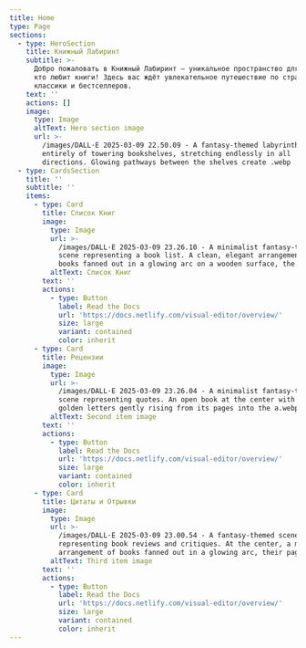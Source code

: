 ```yaml
---
title: Home
type: Page
sections:
  - type: HeroSection
    title: Книжный Лабиринт
    subtitle: >-
      Добро пожаловать в Книжный Лабиринт – уникальное пространство для всех,
      кто любит книги! Здесь вас ждёт увлекательное путешествие по страницам
      классики и бестселлеров.
    text: ''
    actions: []
    image:
      type: Image
      altText: Hero section image
      url: >-
        /images/DALL·E 2025-03-09 22.50.09 - A fantasy-themed labyrinth made
        entirely of towering bookshelves, stretching endlessly in all
        directions. Glowing pathways between the shelves create .webp
  - type: CardsSection
    title: ''
    subtitle: ''
    items:
      - type: Card
        title: Список Книг
        image:
          type: Image
          url: >-
            /images/DALL·E 2025-03-09 23.26.10 - A minimalist fantasy-themed
            scene representing a book list. A clean, elegant arrangement of
            books fanned out in a glowing arc on a wooden surface, the.webp
          altText: Список Книг
        text: ''
        actions:
          - type: Button
            label: Read the Docs
            url: 'https://docs.netlify.com/visual-editor/overview/'
            size: large
            variant: contained
            color: inherit
      - type: Card
        title: Рецензии
        image:
          type: Image
          url: >-
            /images/DALL·E 2025-03-09 23.26.04 - A minimalist fantasy-themed
            scene representing quotes. An open book at the center with glowing,
            golden letters gently rising from its pages into the a.webp
          altText: Second item image
        text: ''
        actions:
          - type: Button
            label: Read the Docs
            url: 'https://docs.netlify.com/visual-editor/overview/'
            size: large
            variant: contained
            color: inherit
      - type: Card
        title: Цитаты и Отрывки
        image:
          type: Image
          url: >-
            /images/DALL·E 2025-03-09 23.00.54 - A fantasy-themed scene
            representing book reviews and critiques. At the center, a magical
            arrangement of books fanned out in a glowing arc, their pages.webp
          altText: Third item image
        text: ''
        actions:
          - type: Button
            label: Read the Docs
            url: 'https://docs.netlify.com/visual-editor/overview/'
            size: large
            variant: contained
            color: inherit
---
```

